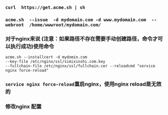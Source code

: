 ### `curl  https://get.acme.sh | sh`
### `acme.sh  --issue  -d mydomain.com -d www.mydomain.com  --webroot  /home/wwwroot/mydomain.com/`

### 对于nginx来说 (注意：如果路径不存在需要手动创建路径，命令才可以执行成功)使用命令 

    acme.sh --installcert -d mydomin.com
    --key-file /etc/nginx/ssl/simixinshi.com.key 
    --fullchain-file /etc/nginx/ssl/fullchain.cer --reloadcmd "service nginx force-reload"

### `service nginx force-reload`重启nginx，使用nginx reload是无效的

### 修改nginx 配置
